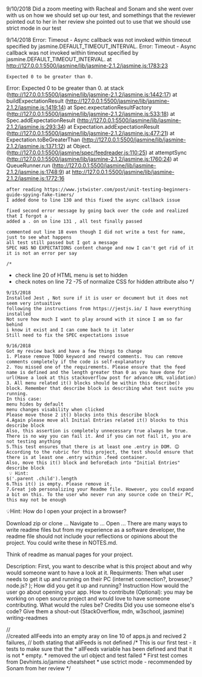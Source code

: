 9/10/2018 Did a zoom meeting with Racheal and Sonam and she went over with us on how we should set up our test, and somethings that the reviewer pointed out to her in her review 
she pointed out to use that we should use strict mode in our test

9/14/2018
Error: Timeout - Async callback was not invoked within timeout specified by jasmine.DEFAULT_TIMEOUT_INTERVAL.
Error: Timeout - Async callback was not invoked within timeout specified by jasmine.DEFAULT_TIMEOUT_INTERVAL.
    at http://127.0.0.1:5500/jasmine/lib/jasmine-2.1.2/jasmine.js:1783:23

    Expected 0 to be greater than 0.
Error: Expected 0 to be greater than 0.
    at stack (http://127.0.0.1:5500/jasmine/lib/jasmine-2.1.2/jasmine.js:1442:17)
    at buildExpectationResult (http://127.0.0.1:5500/jasmine/lib/jasmine-2.1.2/jasmine.js:1419:14)
    at Spec.expectationResultFactory (http://127.0.0.1:5500/jasmine/lib/jasmine-2.1.2/jasmine.js:533:18)
    at Spec.addExpectationResult (http://127.0.0.1:5500/jasmine/lib/jasmine-2.1.2/jasmine.js:293:34)
    at Expectation.addExpectationResult (http://127.0.0.1:5500/jasmine/lib/jasmine-2.1.2/jasmine.js:477:21)
    at Expectation.toBeGreaterThan (http://127.0.0.1:5500/jasmine/lib/jasmine-2.1.2/jasmine.js:1371:12)
    at Object.<anonymous> (http://127.0.0.1:5500/jasmine/spec/feedreader.js:110:25)
    at attemptSync (http://127.0.0.1:5500/jasmine/lib/jasmine-2.1.2/jasmine.js:1760:24)
    at QueueRunner.run (http://127.0.0.1:5500/jasmine/lib/jasmine-2.1.2/jasmine.js:1748:9)
    at http://127.0.0.1:5500/jasmine/lib/jasmine-2.1.2/jasmine.js:1772:16

    after reading https://www.jstwister.com/post/unit-testing-beginners-guide-spying-fake-timers/
    I added done to line 130 and this fixed the async callback issue 

    fixed second error message by going back over the code and realized that I forgot a . 
    added a . on on line 131 , all test finally passed  

    commented out line 18 even though I did not write a test for name, just to see what happens 
    all test still passed but I got a message 
    SPEC HAS NO EXPECTATIONS content change and now I can't get rid of it 
    it is not an error per say 

    /* 
       
   * check line 20 of HTML menu is set to hidden 
   * check notes on line 72 -75 of normalize CSS for hidden attribute also 
   */


    9/15/2018
    Installed Jest , Not sure if it is user or document but it does not seem very intuaitive 
    following the instructions from https://jestjs.io/ I have everything installed
    Not sure how much I want to play around with it since I am so far behind 
    i know it exist and I can come back to it later 
    Still need to fix the SPEC expectations issue 

    9/16/2018
    Got my review back and have a few things to change 
    1. Please remove TODO keyword and reword comments. You can remove comments completely if the code is self-explanatory
    2. You missed one of the requirements. Please ensure that the feed name is defined and the length greater than 0 as you have done for url(Have a look at this stackoverflow post for advance URL validation)
    3. All menu related it() blocks should be within this describe() block. Remember that describe block is describing what test suite you running.
    In this case:
    menu hides by default
    menu changes visability when clicked
    Please move those 2 it() blocks into this describe block
    4.Again please move all Initial Entries related it() blocks to this describe block
    Also, this assertion is completely unnecessary true always be true. There is no way you can fail it. And if you can not fail it, you are not testing anything
    5.This test ensures that there is at least one .entry in DOM. 😊
    According to the rubric for this project, the test should ensure that there is at least one .entry within .feed container.
    Also, move this it() block and beforeEach into "Initial Entries" describe block
     💡 Hint:
    $('.parent .child').length
    6.This it() is empty. Please remove it.
    7.Great job personalizing your Readme file. However, you could expand a bit on this. To the user who never run any source code on their PC, this may not be enough

   💡Hint:
   How do I open your project in a browser?

   Download zip or clone ...
   Navigate to ...
   Open ...
   There are many ways to write readme files but from my experience as a software developer, the readme file should not include your reflections or opinions about the project. You could write these in NOTES.md.

  Think of readme as manual pages for your project.

 Description: First, you want to describe what is this project about and why would someone want to have a look at it.
 Requirments: Then what user needs to get it up and running on their PC (internet connection?, browser,? node.js? ); How did you get it up and running?
 Instruction How would the user go about opening your app.
 How to contribute (Optional): you may be working on open source project and would love to have someone contributing. What would the rules be?
 Credits Did you use someone else's code? Give them a shout-out (StackOverflow, mdn, w3school, jasmine)
 writing-readmes

 //  
    //created allFeeds into an empty aray on line 10 of apps.js and recived 2 failures,
    // both stating that allFeeds is not defined 
    /* This is our first test - it tests to make sure that the
     * allFeeds variable has been defined and that it is not
     * empty.
     * removed the url object and test failed 
     * First test comes from Devhints.io/jamine cheatsheet 
     * use sctrict mode - recommended by Sonam from her review
     */